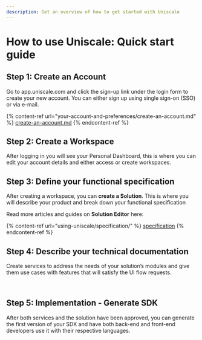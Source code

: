 ```yaml
---
description: Get an overview of how to get started with Uniscale
---
```


# How to use Uniscale: Quick start guide

## **Step 1: Create an Account**

Go to app.uniscale.com and click the sign-up link under the login form to create your new account. You can either sign up using single sign-on (SSO) or via e-mail.

{% content-ref url="your-account-and-preferences/create-an-account.md" %}
[create-an-account.md](your-account-and-preferences/create-an-account.md)
{% endcontent-ref %}

## **Step 2: Create a Workspace**

After logging in you will see your Personal Dashboard, this is where you can edit your account details and either access or create workspaces.



## **Step 3: Define your functional specification**

After creating a workspace, you can **create a Solution**. This is where you will describe your product and break down your functional specification

Read more articles and guides on **Solution Editor** here:

{% content-ref url="using-uniscale/specification/" %}
[specification](using-uniscale/specification/)
{% endcontent-ref %}

## **Step 4: Describe your technical documentation**

Create services to address the needs of your solution’s modules and give them use cases with features that will satisfy the UI flow requests.

‍

## **Step 5: Implementation - Generate SDK**

After both services and the solution have been approved, you can generate the first version of your SDK and have both back-end and front-end developers use it with their respective languages.

